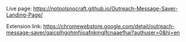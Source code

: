 Live page: https://notoolsnocraft.github.io/Outreach-Message-Saver-Landing-Page/

Extension link: https://chromewebstore.google.com/detail/outreach-message-saver/gaicplhgohmfjioafnkmglfcnaaefhai?authuser=0&hl=en
